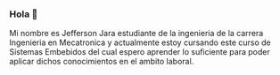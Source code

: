 ### Hola 👋
Mi nombre es Jefferson Jara estudiante de la ingenieria de la carrera Ingenieria en Mecatronica y actualmente estoy cursando este curso de Sistemas Embebidos del cual espero aprender lo suficiente para poder aplicar dichos conocimientos en el ambito laboral.
<!--
**jefljara/jefljara** is a ✨ _special_ ✨ repository because its `README.md` (this file) appears on your GitHub profile.

Here are some ideas to get you started:

- 🔭 I’m currently working on ...
- 🌱 I’m currently learning ...
- 👯 I’m looking to collaborate on ...
- 🤔 I’m looking for help with ...
- 💬 Ask me about ...
- 📫 How to reach me: ...
- 😄 Pronouns: ...
- ⚡ Fun fact: ...
-->
